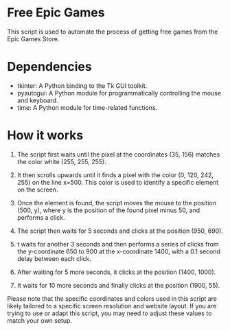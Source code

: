 # Free Epic Games

This script is used to automate the process of getting free games from the Epic Games Store.

# Dependencies

- tkinter: A Python binding to the Tk GUI toolkit.
- pyautogui: A Python module for programmatically controlling the mouse and keyboard.
- time: A Python module for time-related functions.

# How it works

1. The script first waits until the pixel at the coordinates (35, 156) matches the color white (255, 255, 255).

2. It then scrolls upwards until it finds a pixel with the color (0, 120, 242, 255) on the line x=500. This color is used to identify a specific element on the screen.

3. Once the element is found, the script moves the mouse to the position (500, y), where y is the position of the found pixel minus 50, and performs a click.

4. The script then waits for 5 seconds and clicks at the position (950, 690).

5. t waits for another 3 seconds and then performs a series of clicks from the y-coordinate 650 to 900 at the x-coordinate 1400, with a 0.1 second delay between each click.

6. After waiting for 5 more seconds, it clicks at the position (1400, 1000).

7. It waits for 10 more seconds and finally clicks at the position (1900, 55).

Please note that the specific coordinates and colors used in this script are likely tailored to a specific screen resolution and website layout. If you are trying to use or adapt this script, you may need to adjust these values to match your own setup.